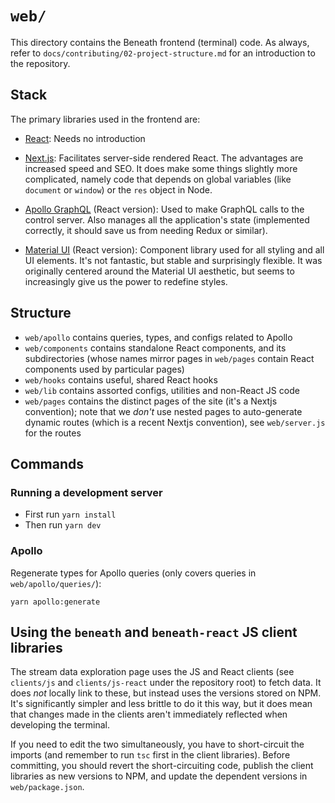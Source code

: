 # `web/`

This directory contains the Beneath frontend (terminal) code. As always, refer to `docs/contributing/02-project-structure.md` for an introduction to the repository.

## Stack

The primary libraries used in the frontend are:

- [React](https://reactjs.org/): Needs no introduction

- [Next.js](https://nextjs.org/): Facilitates server-side rendered React. The advantages are increased speed and SEO. It does make some things slightly more complicated, namely code that depends on global variables (like `document` or `window`) or the `res` object in Node. 

- [Apollo GraphQL](https://www.apollographql.com/docs/react/) (React version): Used to make GraphQL calls to the control server. Also manages all the application's state (implemented correctly, it should save us from needing Redux or similar).

- [Material UI](https://material-ui.com/) (React version): Component library used for all styling and all UI elements. It's not fantastic, but stable and surprisingly flexible. It was originally centered around the Material UI aesthetic, but seems to increasingly give us the power to redefine styles.

## Structure

- `web/apollo` contains queries, types, and configs related to Apollo
- `web/components` contains standalone React components, and its subdirectories (whose names mirror pages in `web/pages` contain React components used by particular pages)
- `web/hooks` contains useful, shared React hooks
- `web/lib` contains assorted configs, utilities and non-React JS code
- `web/pages` contains the distinct pages of the site (it's a Nextjs convention); note that we *don't* use nested pages to auto-generate dynamic routes (which is a recent Nextjs convention), see `web/server.js` for the routes

## Commands

### Running a development server

- First run `yarn install`
- Then run `yarn dev`

### Apollo

Regenerate types for Apollo queries (only covers queries in `web/apollo/queries/`):

```yarn apollo:generate```

## Using the `beneath` and `beneath-react` JS client libraries

The stream data exploration page uses the JS and React clients (see `clients/js` and `clients/js-react` under the repository root) to fetch data. It does *not* locally link to these, but instead uses the versions stored on NPM. It's significantly simpler and less brittle to do it this way, but it does mean that changes made in the clients aren't immediately reflected when developing the terminal.

If you need to edit the two simultaneously, you have to short-circuit the imports (and remember to run `tsc` first in the client libraries). Before committing, you should revert the short-circuiting code, publish the client libraries as new versions to NPM, and update the dependent versions in `web/package.json`.
